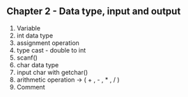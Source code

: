 ## Chapter 2 - Data type, input and output

1. Variable
2. int data type
3. assignment operation
4. type cast - double to int
5. scanf()
6. char data type
7. input char with getchar()
8. arithmetic operation -> ( + , - , * , / )
9. Comment